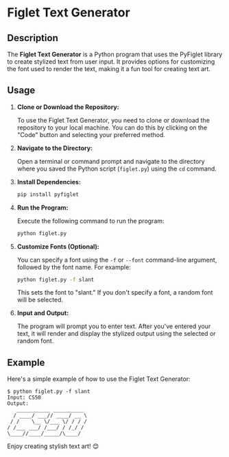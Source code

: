 # Figlet Text Generator

## Description

The **Figlet Text Generator** is a Python program that uses the PyFiglet library to create stylized text from user input. It provides options for customizing the font used to render the text, making it a fun tool for creating text art.

## Usage

1. **Clone or Download the Repository:**

   To use the Figlet Text Generator, you need to clone or download the repository to your local machine. You can do this by clicking on the "Code" button and selecting your preferred method.

2. **Navigate to the Directory:**

   Open a terminal or command prompt and navigate to the directory where you saved the Python script (`figlet.py`) using the `cd` command.

3. **Install Dependencies:**

   ```bash
   pip install pyfiglet
   ```

4. **Run the Program:**

   Execute the following command to run the program:

   ```bash
   python figlet.py
   ```

5. **Customize Fonts (Optional):**

   You can specify a font using the `-f` or `--font` command-line argument, followed by the font name. For example:

   ```bash
   python figlet.py -f slant
   ```

   This sets the font to "slant." If you don't specify a font, a random font will be selected.

6. **Input and Output:**

   The program will prompt you to enter text. After you've entered your text, it will render and display the stylized output using the selected or random font.

## Example

Here's a simple example of how to use the Figlet Text Generator:

```plaintext
$ python figlet.py -f slant
Input: CS50
Output:
   ___________ __________
  / ____/ ___// ____/ __ \
 / /    \__ \/___ \/ / / /
/ /___ ___/ /___/ / /_/ /
\____//____/_____/\____/
```

Enjoy creating stylish text art! 😊
